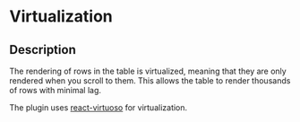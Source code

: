 # Virtualization

## Description

The rendering of rows in the table is virtualized, meaning that they are only rendered when you scroll to them. This allows the table to render thousands of rows with minimal lag.

The plugin uses [react-virtuoso](https://github.com/petyosi/react-virtuoso) for virtualization.
